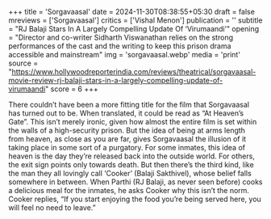 +++
title = 'Sorgavaasal'
date = 2024-11-30T08:38:55+05:30
draft = false
mreviews = ['Sorgavaasal']
critics = ['Vishal Menon']
publication = ''
subtitle = "RJ Balaji Stars In A Largely Compelling Update Of ‘Virumaandi’"
opening = "Director and co-writer Sidharth Viswanathan relies on the strong performances of the cast and the writing to keep this prison drama accessible and mainstream"
img = 'sorgavaasal.webp'
media = 'print'
source = "https://www.hollywoodreporterindia.com/reviews/theatrical/sorgavaasal-movie-review-rj-balaji-stars-in-a-largely-compelling-update-of-virumaandi"
score = 6
+++

There couldn’t have been a more fitting title for the film that Sorgavaasal has turned out to be. When translated, it could be read as “At Heaven’s Gate”. This isn’t merely ironic, given how almost the entire film is set within the walls of a high-security prison. But the idea of being at arms length from heaven, as close as you are far, gives Sorgavaasal the illusion of it taking place in some sort of a purgatory. For some inmates, this idea of heaven is the day they’re released back into the outside world. For others, the exit sign points only towards death. But then there’s the third kind, like the man they all lovingly call ‘Cooker’ (Balaji Sakthivel), whose belief falls somewhere in between. When Parthi (RJ Balaji, as never seen before) cooks a delicious meal for the inmates, he asks Cooker why this isn’t the norm. Cooker replies, “If you start enjoying the food you’re being served here, you will feel no need to leave.”

